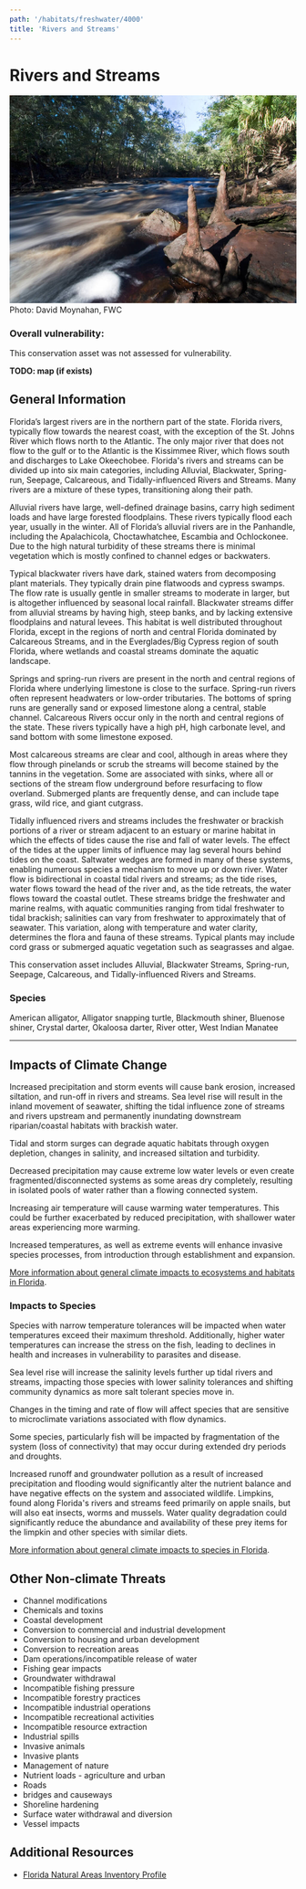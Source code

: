 ```yaml
---
path: '/habitats/freshwater/4000'
title: 'Rivers and Streams'
---
```


# Rivers and Streams

<div id="TopSection">

<div class="header-photo"><img src="4000.jpg" alt="Photo for Rivers and Streams"/>
<figcaption>Photo: David Moynahan, FWC</figcaption></div>

<div>

### Overall vulnerability:

This conservation asset was not assessed for vulnerability.



</div>
</div>

**TODO: map (if exists)**

## General Information

Florida’s largest rivers are in the northern part of the state.  Florida rivers, typically flow towards the nearest coast, with the exception of the St. Johns River which flows north to the Atlantic.  The only major river that does not flow to the gulf or to the Atlantic is the Kissimmee River, which flows south and discharges to Lake Okeechobee. Florida's rivers and streams can be divided up into six main categories, including Alluvial, Blackwater, Spring-run, Seepage, Calcareous, and Tidally-influenced Rivers and Streams.  Many rivers are a mixture of these types, transitioning along their path.

Alluvial rivers have large, well-defined drainage basins, carry high sediment loads and have large forested floodplains. These rivers typically flood each year, usually in the winter.  All of Florida’s alluvial rivers are in the Panhandle, including the Apalachicola, Choctawhatchee, Escambia and Ochlockonee.  Due to the high natural turbidity of these streams there is minimal vegetation which is mostly confined to channel edges or backwaters.  

Typical blackwater rivers have dark, stained waters from decomposing plant materials. They typically drain pine flatwoods and cypress swamps.  The flow rate is usually gentle in smaller streams to moderate in larger, but is altogether influenced by seasonal local rainfall. Blackwater streams differ from alluvial streams by having high, steep banks, and by lacking extensive floodplains and natural levees. This habitat is well distributed throughout Florida, except in the regions of north and central Florida dominated by Calcareous Streams, and in the Everglades/Big Cypress region of south Florida, where wetlands and coastal streams dominate the aquatic landscape. 

Springs and spring-run rivers are present in the north and central regions of Florida where underlying limestone is close to the surface. Spring-run rivers often represent headwaters or low-order tributaries.  The bottoms of spring runs are generally sand or exposed limestone along a central, stable channel.  Calcareous Rivers occur only in the north and central regions of the state.  These rivers typically have a high pH, high carbonate level, and sand bottom with some limestone exposed. 

Most calcareous streams are clear and cool, although in areas where they flow through pinelands or scrub the streams will become stained by the tannins in the vegetation. Some are associated with sinks, where all or sections of the stream flow underground before resurfacing to flow overland.  Submerged plants are frequently dense, and can include tape grass, wild rice, and giant cutgrass.  

Tidally influenced rivers and streams includes the freshwater or brackish portions of a river or stream adjacent to an estuary or marine habitat in which the effects of tides cause the rise and fall of water levels. The effect of the tides at the upper limits of influence may lag several hours behind tides on the coast.  Saltwater wedges are formed in many of these systems, enabling numerous species a mechanism to move up or down river. Water flow is bidirectional in coastal tidal rivers and streams; as the tide rises, water flows toward the head of the river and, as the tide retreats, the water flows toward the coastal outlet. These streams bridge the freshwater and marine realms, with aquatic communities ranging from tidal freshwater to tidal brackish; salinities can vary from freshwater to approximately that of seawater. This variation, along with temperature and water clarity, determines the flora and fauna of these streams. Typical plants may include cord grass or submerged aquatic vegetation such as seagrasses and algae.

This conservation asset includes  Alluvial, Blackwater Streams, Spring-run, Seepage, Calcareous, and Tidally-influenced Rivers and Streams.



### Species

American alligator, Alligator snapping turtle, Blackmouth shiner, Bluenose shiner, Crystal darter, Okaloosa darter, River otter, West Indian Manatee

<hr />

## Impacts of Climate Change

Increased precipitation and storm events will cause bank erosion, increased siltation, and run-off in rivers and streams.  Sea level rise will result in the inland movement of seawater, shifting the tidal influence zone of streams and rivers upstream and permanently inundating downstream riparian/coastal habitats with brackish water. 

Tidal and storm surges can degrade aquatic habitats through oxygen depletion, changes in salinity, and increased siltation and turbidity.  

Decreased precipitation may cause extreme low water levels or even create fragmented/disconnected systems as some areas dry completely, resulting in isolated pools of water rather than a flowing connected system.  

Increasing air temperature will cause warming water temperatures.  This could be further exacerbated by reduced precipitation, with shallower water areas experiencing more warming.  

Increased temperatures, as well as extreme events  will enhance invasive species processes, from introduction through establishment and expansion.



[More information about general climate impacts to ecosystems and habitats in Florida](/impacts/habitats).

### Impacts to Species

Species with narrow temperature tolerances will be impacted when water temperatures exceed their maximum threshold.  Additionally, higher water temperatures can increase the stress on the fish, leading to declines in health and increases in vulnerability to parasites and disease.  

Sea level rise will increase the salinity levels further up tidal rivers and streams, impacting those species with lower salinity tolerances and shifting community dynamics as more salt tolerant species move in.  

Changes in the timing and rate of flow will affect species that are sensitive to microclimate variations associated with flow dynamics.   

Some species, particularly fish will be impacted by fragmentation of the system (loss of connectivity) that may occur during extended dry periods and droughts.   

Increased runoff and groundwater pollution as a result of increased precipitation and flooding would significantly alter the nutrient balance and have negative effects on the system and associated wildlife.  Limpkins, found along Florida's rivers and streams feed primarily on apple snails, but will also eat insects, worms and mussels.  Water quality degradation could significantly reduce the abundance and availability of these prey items for the limpkin and other species with similar diets.

[More information about general climate impacts to species in Florida](/impacts/species).

## Other Non-climate Threats

-	Channel modifications
-	Chemicals and toxins
-	Coastal development
-	Conversion to commercial and industrial development
-	Conversion to housing and urban development
-	Conversion to recreation areas
-	Dam operations/incompatible release of water
-	Fishing gear impacts
-	Groundwater withdrawal
-	Incompatible fishing pressure
-	Incompatible forestry practices
-	Incompatible industrial operations
-	Incompatible recreational activities
-	Incompatible resource extraction
-	Industrial spills
-	Invasive animals
-	Invasive plants
-	Management of nature
-	Nutrient loads - agriculture and urban
-	Roads
-	bridges and causeways
-	Shoreline hardening
-	Surface water withdrawal and diversion
-	Vessel impacts


## Additional Resources

 - [Florida Natural Areas Inventory Profile](http://www.fnai.org/PDF/NC/Riverine.pdf)
